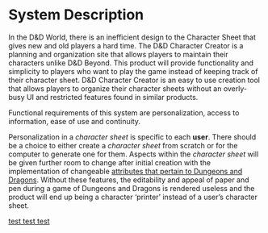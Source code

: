 # System Description
In the D&D World, there is an inefficient design to the Character Sheet that gives new and old players a hard time. The D&D Character Creator is a planning and organization site that allows players to maintain their characters unlike D&D Beyond. This product will provide functionality and simplicity to players who want to play the game instead of keeping track of their character sheet. D&D Character Creator is an easy to use creation tool that allows players to organize their character sheets without an overly-busy UI and restricted features found in similar products.

Functional requirements of this system are personalization, access to information, ease of use and continuity.

Personalization in a *character sheet* is specific to each **user**. There should be a choice to either create a *character sheet* from scratch or for the computer to generate one for them. Aspects within the *character sheet* will be given further room to change after initial creation with the implementation of changeable <u>attributes that pertain to Dungeons and Dragons</u>. Without these features, the editability and appeal of paper and pen during a game of Dungeons and Dragons is rendered useless and the product will end up being a character ‘printer’ instead of a user’s character sheet.

<ins> test test test </ins>